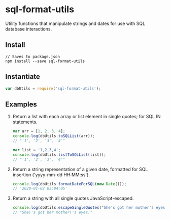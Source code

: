 # sql-format-utils

Utility functions that manipulate strings and dates for use with SQL database interactions.

## Install
```
// Saves to package.json
npm install --save sql-format-utils
```

## Instantiate

```JavaScript
var dbUtils = require('sql-format-utils');
```

## Examples

1.  Return a list with each array or list element in single quotes; for SQL IN statements.
	```JavaScript
	var arr = [1, 2, 3, 4];
	console.log(dbUtils.toSQLList(arr));
	// "'1', '2', '3', '4'"
	```

	```JavaScript
	var list = '1,2,3,4';
	console.log(dbUtils.listToSQLList(list));
	// "'1', '2', '3', '4'"
	```
2.  Return a string representation of a given date, formatted for SQL insertion ('yyyy-mm-dd HH:MM:ss').
	```JavaScript
	console.log(dbUtils.formatDateForSQL(new Date()));
	// '2020-01-02 03:04:05'
	```
3.  Return a string with all single quotes JavaScript-escaped.
	```JavaScript
	console.log(dbUtils.escapeSingleQuotes("She's got her mother's eyes."));
	// "She\'s got her mother\'s eyes."
	```
